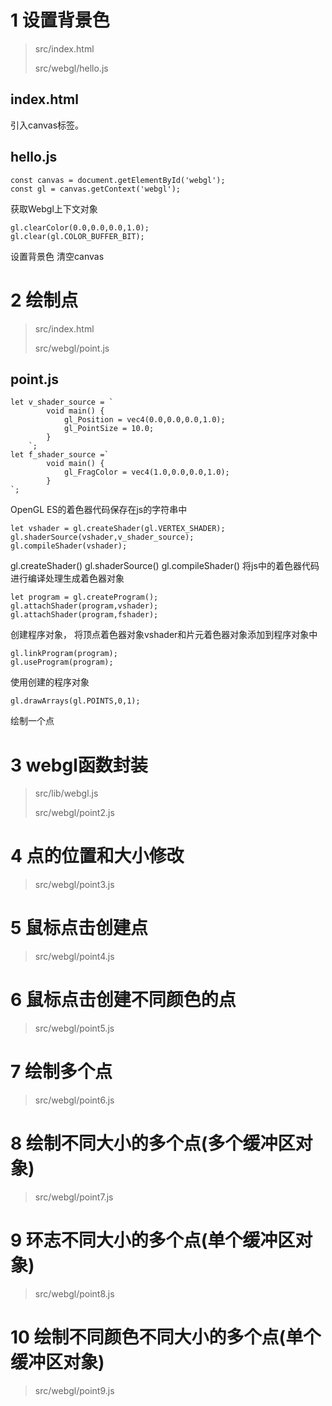 # 1 设置背景色

>src/index.html
>
>src/webgl/hello.js

## index.html
引入canvas标签。

## hello.js
~~~
const canvas = document.getElementById('webgl');
const gl = canvas.getContext('webgl');
~~~
获取Webgl上下文对象

~~~
gl.clearColor(0.0,0.0,0.0,1.0);
gl.clear(gl.COLOR_BUFFER_BIT);
~~~
设置背景色
清空canvas

# 2 绘制点


>src/index.html
>
>src/webgl/point.js

## point.js

~~~
let v_shader_source = `
        void main() {
            gl_Position = vec4(0.0,0.0,0.0,1.0);
            gl_PointSize = 10.0;
        }
    `;
let f_shader_source =`
        void main() {
            gl_FragColor = vec4(1.0,0.0,0.0,1.0);
        }
`;
~~~
OpenGL ES的着色器代码保存在js的字符串中
~~~
let vshader = gl.createShader(gl.VERTEX_SHADER);
gl.shaderSource(vshader,v_shader_source);
gl.compileShader(vshader);
~~~
gl.createShader()
gl.shaderSource()
gl.compileShader()
将js中的着色器代码进行编译处理生成着色器对象

~~~
let program = gl.createProgram();
gl.attachShader(program,vshader);
gl.attachShader(program,fshader);
~~~
创建程序对象，
将顶点着色器对象vshader和片元着色器对象添加到程序对象中

~~~
gl.linkProgram(program);
gl.useProgram(program);
~~~
使用创建的程序对象

~~~
gl.drawArrays(gl.POINTS,0,1);
~~~
绘制一个点

# 3 webgl函数封装


> src/lib/webgl.js
>
> src/webgl/point2.js

# 4 点的位置和大小修改

> src/webgl/point3.js

# 5 鼠标点击创建点

> src/webgl/point4.js

# 6 鼠标点击创建不同颜色的点

> src/webgl/point5.js

# 7 绘制多个点

> src/webgl/point6.js


# 8 绘制不同大小的多个点(多个缓冲区对象)

> src/webgl/point7.js

# 9 环志不同大小的多个点(单个缓冲区对象)

> src/webgl/point8.js

# 10 绘制不同颜色不同大小的多个点(单个缓冲区对象)

> src/webgl/point9.js